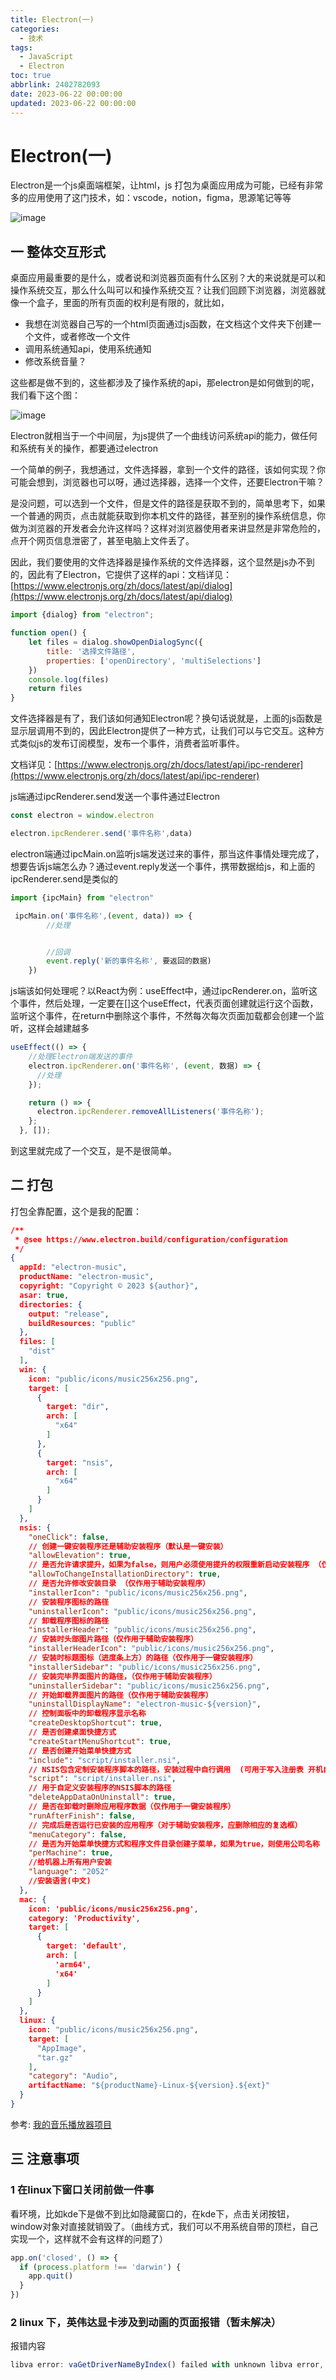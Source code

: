 ```yaml
---
title: Electron(一)
categories:
  - 技术
tags:
  - JavaScript
  - Electron
toc: true
abbrlink: 2402782093
date: 2023-06-22 00:00:00
updated: 2023-06-22 00:00:00
---
```

# Electron(一)

Electron是一个js桌面端框架，让html，js 打包为桌面应用成为可能，已经有非常多的应用使用了这门技术，如：vscode，notion，figma，思源笔记等等

![image](https://img.yangcc.top/img/image-20230614231941-kvlx0yu.png)

## 一 整体交互形式

桌面应用最重要的是什么，或者说和浏览器页面有什么区别？大的来说就是可以和操作系统交互，那么什么叫可以和操作系统交互？让我们回顾下浏览器，浏览器就像一个盒子，里面的所有页面的权利是有限的，就比如，

* 我想在浏览器自己写的一个html页面通过js函数，在文档这个文件夹下创建一个文件，或者修改一个文件
* 调用系统通知api，使用系统通知
* 修改系统音量？

这些都是做不到的，这些都涉及了操作系统的api，那electron是如何做到的呢，我们看下这个图：

![image](https://img.yangcc.top/img/image-20230615002613-0zpv717.png)

Electron就相当于一个中间层，为js提供了一个曲线访问系统api的能力，做任何和系统有关的操作，都要通过electron

一个简单的例子，我想通过，文件选择器，拿到一个文件的路径，该如何实现？你可能会想到，浏览器也可以呀，通过选择器，选择一个文件，还要Electron干嘛？

是没问题，可以选到一个文件，但是文件的路径是获取不到的，简单思考下，如果一个普通的网页，点击就能获取到你本机文件的路径，甚至别的操作系统信息，你做为浏览器的开发者会允许这样吗？这样对浏览器使用者来讲显然是非常危险的，点开个网页信息泄密了，甚至电脑上文件丢了。

因此，我们要使用的文件选择器是操作系统的文件选择器，这个显然是js办不到的，因此有了Electron，它提供了这样的api：文档详见：[https://www.electronjs.org/zh/docs/latest/api/dialog](https://www.electronjs.org/zh/docs/latest/api/dialog)

```js
import {dialog} from "electron";

function open() {
    let files = dialog.showOpenDialogSync({
        title: '选择文件路径',
        properties: ['openDirectory', 'multiSelections']
    })
    console.log(files)
    return files
}
```

文件选择器是有了，我们该如何通知Electron呢？换句话说就是，上面的js函数是显示层调用不到的，因此Electron提供了一种方式，让我们可以与它交互。这种方式类似js的发布订阅模型，发布一个事件，消费者监听事件。

文档详见：[https://www.electronjs.org/zh/docs/latest/api/ipc-renderer](https://www.electronjs.org/zh/docs/latest/api/ipc-renderer)

js端通过ipcRenderer.send发送一个事件通过Electron

```js
const electron = window.electron

electron.ipcRenderer.send('事件名称',data)
```

electron端通过ipcMain.on监听js端发送过来的事件，那当这件事情处理完成了，想要告诉js端怎么办？通过event.reply发送一个事件，携带数据给js，和上面的ipcRenderer.send是类似的

```js
import {ipcMain} from "electron"

 ipcMain.on('事件名称',(event, data)) => {
        //处理


        //回调
        event.reply('新的事件名称', 要返回的数据)
    })
```

js端该如何处理呢？以React为例：useEffect中，通过ipcRenderer.on，监听这个事件，然后处理，一定要在[]这个useEffect，代表页面创建就运行这个函数，监听这个事件，在return中删除这个事件，不然每次每次页面加载都会创建一个监听，这样会越建越多

```js
useEffect(() => {
    //处理Electron端发送的事件
    electron.ipcRenderer.on('事件名称', (event, 数据) => {
      //处理
    });

    return () => {
      electron.ipcRenderer.removeAllListeners('事件名称');
    };
  }, []);
```

到这里就完成了一个交互，是不是很简单。

## 二 打包

打包全靠配置，这个是我的配置：

```json
/**
 * @see https://www.electron.build/configuration/configuration
 */
{
  appId: "electron-music",
  productName: "electron-music",
  copyright: "Copyright © 2023 ${author}",
  asar: true,
  directories: {
    output: "release",
    buildResources: "public"
  },
  files: [
    "dist"
  ],
  win: {
    icon: "public/icons/music256x256.png",
    target: [
      {
        target: "dir",
        arch: [
          "x64"
        ]
      },
      {
        target: "nsis",
        arch: [
          "x64"
        ]
      }
    ]
  },
  nsis: {
    "oneClick": false,
    // 创建一键安装程序还是辅助安装程序（默认是一键安装）
    "allowElevation": true,
    // 是否允许请求提升，如果为false，则用户必须使用提升的权限重新启动安装程序 （仅作用于辅助安装程序）
    "allowToChangeInstallationDirectory": true,
    // 是否允许修改安装目录 （仅作用于辅助安装程序）
    "installerIcon": "public/icons/music256x256.png",
    // 安装程序图标的路径
    "uninstallerIcon": "public/icons/music256x256.png",
    // 卸载程序图标的路径
    "installerHeader": "public/icons/music256x256.png",
    // 安装时头部图片路径（仅作用于辅助安装程序）
    "installerHeaderIcon": "public/icons/music256x256.png",
    // 安装时标题图标（进度条上方）的路径（仅作用于一键安装程序）
    "installerSidebar": "public/icons/music256x256.png",
    // 安装完毕界面图片的路径，（仅作用于辅助安装程序）
    "uninstallerSidebar": "public/icons/music256x256.png",
    // 开始卸载界面图片的路径（仅作用于辅助安装程序）
    "uninstallDisplayName": "electron-music-${version}",
    // 控制面板中的卸载程序显示名称
    "createDesktopShortcut": true,
    // 是否创建桌面快捷方式
    "createStartMenuShortcut": true,
    // 是否创建开始菜单快捷方式
    "include": "script/installer.nsi",
    // NSIS包含定制安装程序脚本的路径，安装过程中自行调用  (可用于写入注册表 开机自启动等操作)
    "script": "script/installer.nsi",
    // 用于自定义安装程序的NSIS脚本的路径
    "deleteAppDataOnUninstall": true,
    // 是否在卸载时删除应用程序数据（仅作用于一键安装程序）
    "runAfterFinish": false,
    // 完成后是否运行已安装的应用程序（对于辅助安装程序，应删除相应的复选框）
    "menuCategory": false,
    // 是否为开始菜单快捷方式和程序文件目录创建子菜单，如果为true，则使用公司名称
    "perMachine": true,
    //给机器上所有用户安装
    "language": "2052"
    //安装语言(中文)
  },
  mac: {
    icon: 'public/icons/music256x256.png',
    category: 'Productivity',
    target: [
      {
        target: 'default',
        arch: [
          'arm64',
          'x64'
        ]
      }
    ]
  },
  linux: {
    icon: "public/icons/music256x256.png",
    target: [
      "AppImage",
      "tar.gz"
    ],
    "category": "Audio",
    artifactName: "${productName}-Linux-${version}.${ext}"
  }
}

```

参考:  [我的音乐播放器项目](https://github.com/chalmery/electron-music "我的音乐播放器项目")

## 三 注意事项

### 1 在linux下窗口关闭前做一件事

看环境，比如kde下是做不到比如隐藏窗口的，在kde下，点击关闭按钮，window对象对直接就销毁了。（曲线方式，我们可以不用系统自带的顶栏，自己实现一个，这样就不会有这样的问题了）

```js
app.on('closed', () => {
  if (process.platform !== 'darwin') {
    app.quit()
  }
})
```

### 2 linux 下，英伟达显卡涉及到动画的页面报错（暂未解决）

报错内容

```js
libva error: vaGetDriverNameByIndex() failed with unknown libva error, driver_name = (null)
```

‍
